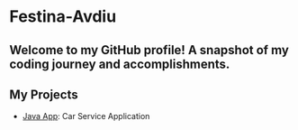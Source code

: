 # Festina-Avdiu
## Welcome to my GitHub profile! A snapshot of my coding journey and accomplishments.

## My Projects

- [Java App](https://github.com/FestinaAvdiu/Java-Project): Car Service Application
